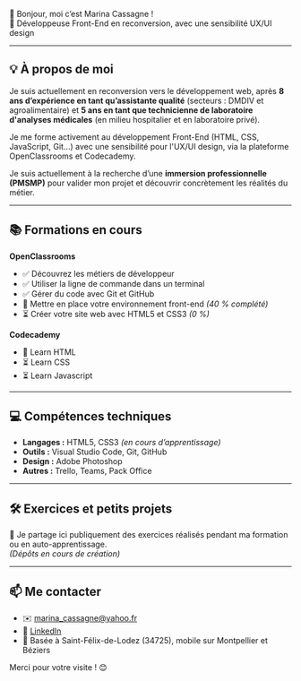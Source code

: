 👋 Bonjour, moi c’est Marina Cassagne !  
🎯 Développeuse Front-End en reconversion, avec une sensibilité UX/UI design  

---

## 💡 À propos de moi

Je suis actuellement en reconversion vers le développement web, après **8 ans d’expérience en tant qu’assistante qualité** (secteurs : DMDIV et agroalimentaire) et **5 ans en tant que technicienne de laboratoire d'analyses médicales** (en milieu hospitalier et en laboratoire privé).

Je me forme activement au développement Front-End (HTML, CSS, JavaScript, Git...) avec une sensibilité pour l'UX/UI design, via la plateforme OpenClassrooms et Codecademy.

Je suis actuellement à la recherche d’une **immersion professionnelle (PMSMP)** pour valider mon projet et découvrir concrètement les réalités du métier.  

---

## 📚 Formations en cours 
**OpenClassrooms**
- ✅ Découvrez les métiers de développeur  
- ✅ Utiliser la ligne de commande dans un terminal  
- ✅ Gérer du code avec Git et GitHub  
- 🔄 Mettre en place votre environnement front-end *(40 % complété)*  
- ⏳ Créer votre site web avec HTML5 et CSS3 *(0 %)*
  
**Codecademy**
- 🔄 Learn HTML
- ⏳ Learn CSS
- ⏳ Learn Javascript
---

## 💻 Compétences techniques

- **Langages :** HTML5, CSS3 *(en cours d’apprentissage)*  
- **Outils :** Visual Studio Code, Git, GitHub  
- **Design :** Adobe Photoshop  
- **Autres :** Trello, Teams, Pack Office

---

## 🛠️ Exercices et petits projets

📌 Je partage ici publiquement des exercices réalisés pendant ma formation ou en auto-apprentissage.  
*(Dépôts en cours de création)*

---

## 📫 Me contacter

- ✉️ marina_cassagne@yahoo.fr  
- 🔗 [LinkedIn](https://www.linkedin.com/in/marina-cassagne/)  
- 📍 Basée à Saint-Félix-de-Lodez (34725), mobile sur Montpellier et Béziers  

Merci pour votre visite ! 😊

